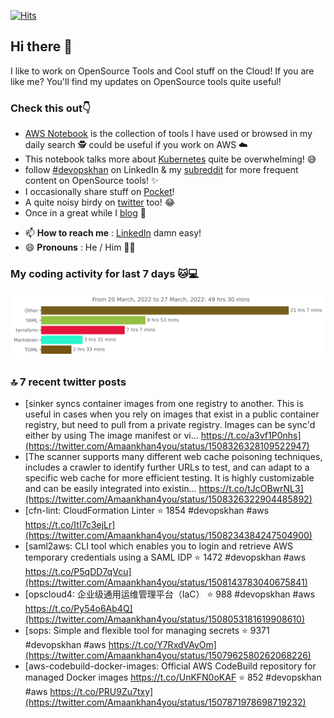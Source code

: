 [![Hits](https://hits.seeyoufarm.com/api/count/incr/badge.svg?url=https%3A%2F%2Fgithub.com%2Fakhan4u%2Fhit-counter&count_bg=%2379C83D&title_bg=%23555555&icon=&icon_color=%23E7E7E7&title=visits&edge_flat=false)](https://hits.seeyoufarm.com)

## Hi there 👋

I like to work on OpenSource Tools and Cool stuff on the Cloud! If you are like me? You'll find my updates on OpenSource tools quite useful!

### Check this out👇

* [AWS Notebook](https://histre.com/public/notebooks/dnllyanu/aws/) is the collection of tools I have used or browsed in my daily search 🕵️ could be useful if you work on AWS ☁️
* This notebook talks more about [Kubernetes](https://histre.com/public/notebooks/6uxdvo3y/kubernetes/) quite be overwhelming! 😅
* follow [#devopskhan](https://www.linkedin.com/feed/hashtag/devopskhan/) on LinkedIn & my [subreddit](https://www.reddit.com/r/devopskhan/) for more frequent content on OpenSource tools! ✨
* I occasionally share stuff on [Pocket](https://getpocket.com/@ej6g8d1dp2829A16a9Tf5d4T6bAMp3d8791rejDe86yem3bm4e14ex4fT4dluk29)!
* A quite noisy birdy on [twitter](https://twitter.com/Amaankhan4you) too! 😂
* Once in a great while I [blog](https://linuxparrot.com/) 😬


- 📫 **How to reach me** : [LinkedIn](https://www.linkedin.com/in/amaan-khan-linux-ninja) damn easy!
- 😄 **Pronouns** : He / Him 🤷‍♂️

### My coding activity for last 7 days 🐱💻

<img src="https://github.com/akhan4u/akhan4u/blob/main/images/stat.svg" alt="Amaan's Wakatime Activity!"/>

### 🔝 7 recent twitter posts
<!-- DEVDOJO:START -->
- [sinker syncs container images from one registry to another. This is useful in cases when you rely on images that exist in a public container registry, but need to pull from a private registry. Images can be sync&#39;d either by using The image manifest or vi… https://t.co/a3vf1P0nhs](https://twitter.com/Amaankhan4you/status/1508326328109522947)
- [The scanner supports many different web cache poisoning techniques, includes a crawler to identify further URLs to test, and can adapt to a specific web cache for more efficient testing. It is highly customizable and can be easily integrated into existin… https://t.co/tJcOBwrNL3](https://twitter.com/Amaankhan4you/status/1508326322904485892)
- [cfn-lint: CloudFormation Linter
⭐️ 1854
#devopskhan #aws
https://t.co/ItI7c3ejLr](https://twitter.com/Amaankhan4you/status/1508234384247504900)
- [saml2aws: CLI tool which enables you to login and retrieve AWS temporary credentials using a SAML IDP
⭐️ 1472
#devopskhan #aws
https://t.co/P5qDD7qVcu](https://twitter.com/Amaankhan4you/status/1508143783040675841)
- [opscloud4: 企业级通用运维管理平台（IaC）
⭐️ 988
#devopskhan #aws
https://t.co/Py54o6Ab4Q](https://twitter.com/Amaankhan4you/status/1508053181619908610)
- [sops: Simple and flexible tool for managing secrets
⭐️ 9371
#devopskhan #aws
https://t.co/Y7RxdVAyOm](https://twitter.com/Amaankhan4you/status/1507962580262068226)
- [aws-codebuild-docker-images: Official AWS CodeBuild repository for managed Docker images https://t.co/UnKFN0oKAF
⭐️ 852
#devopskhan #aws
https://t.co/PRU9Zu7txy](https://twitter.com/Amaankhan4you/status/1507871978698719232)
<!-- DEVDOJO:END -->

<!-- ![Amaan's GitHub stats](https://github-readme-stats.vercel.app/api?username=akhan4u&count_private=true&show_icons=true&hide=contribs) -->
